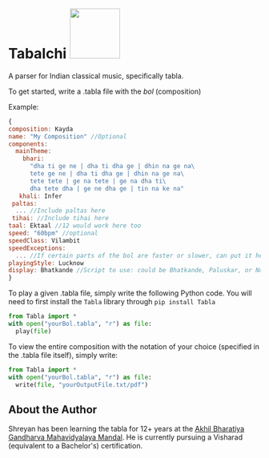 # Tabalchi <img src="https://github.com/user-attachments/assets/0d47f705-74d9-43e4-91b0-a6c8806965ba" width=100/>


A parser for Indian classical music, specifically tabla. 

To get started, write a .tabla file with the *bol* (composition)

Example: 

```javascript
{
composition: Kayda
name: "My Composition" //Optional
components:
  mainTheme:
    bhari:
      "dha ti ge ne | dha ti dha ge | dhin na ge na\
      tete ge ne | dha ti dha ge | dhin na ge na\
      tete tete | ge na tete | ge na dha ti\
      dha tete dha | ge ne dha ge | tin na ke na"
   khali: Infer
 paltas:
  ... //Include paltas here
 tihai: //Include tihai here
taal: Ektaal //12 would work here too
speed: "60bpm" //optional
speedClass: Vilambit
speedExceptions:
  ... //If certain parts of the bol are faster or slower, can put it here
playingStyle: Lucknow
display: Bhatkande //Script to use: could be Bhatkande, Paluskar, or None
}
```

To play a given .tabla file, simply write the following Python code. You will need to first install the ``Tabla`` library through ``pip install Tabla``

```python
from Tabla import *
with open("yourBol.tabla", "r") as file:
  play(file)
```

To view the entire composition with the notation of your choice (specified in the .tabla file itself), simply write:

```python
from Tabla import *
with open("yourBol.tabla", "r") as file:
  write(file, "yourOutputFile.txt/pdf")
```

## About the Author
Shreyan has been learning the tabla for 12+ years at the [Akhil Bharatiya Gandharva Mahavidyalaya Mandal](https://en.wikipedia.org/wiki/Akhil_Bharatiya_Gandharva_Mahavidyalaya_Mandal). He is currently pursuing a Visharad (equivalent to a Bachelor's) certification.




